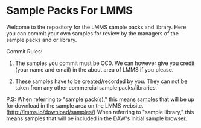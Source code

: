 Sample Packs For LMMS
=======

Welcome to the repository for the LMMS sample packs and library. Here you can commit your own samples for review by the managers of the sample packs and or library.

Commit Rules:

1. The samples you commit must be CC0. We can however give you credit (your name and email) in the about area of LMMS if you please.

2. These samples have to be created/recorded by you. They can not be taken from any other commercial sample packs/libraries.

P.S: When referring to "sample pack(s)," this means samples that will be up for download in the sample area on the LMMS website. (http://lmms.io/download/samples/) When referring to "sample library," this means samples that will be included in the DAW's initial sample browser.
